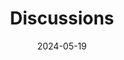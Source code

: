 ---
title: 'Discussions'
date: 2024-05-19
type: landing

design:
  spacing: '5rem'

sections:
  - block: markdown
    content:
      title: Discussion posts
      text: |-
        This section contains the discussion posts I was tasked with creating in IST110.

        ## L00 Discussion: Introduce Yourself
        In this assignment, we were instructed to introduce ourselves and identify what interests us most about IT. Below is my response:

        Hi everyone, my name is Maya Nagiub and I am a junior at Penn State main campus. I am a data science major, and that is the field of IT that appeals most to me.   I feel that data science is a rewarding field as it attempts to solve real world problems using a data driven approach,  and it helps businesses tailor their actions toward customers.  However, it is hard to communicate these difficult concepts to stakeholders and it is difficult to find quality data at times.  It is also very technical, and I am not very good at coding nor do I enjoy it very much.  I do enjoy communicating with others and translating technical solutions in a way that is easy for non-technical people to understand. Outside of class, I am a THON captain, and I enjoy working out, hiking, and painting.

        ### L01 Discussion: Group Collaboration
        Within this assignment, we were tasked with identifying the work style that we most align with, and why understanding work styles is important. Below is my response:

        I most closely identify with "The Arranger" work style.  When working in a group, I thrive at creating close team bonds and making sure that everyone is closely engaged with the project at hand.  I am good at listening to everyone's ideas, and welcoming diverse perspectives.  However, I do not struggle with hitting deadlines, unlike the traditional arranger.

        I do think that understanding work styles can lead to better group collaboration.  This is because we are able to work better in a team when we understand our own blind spots and address them independently. Furthermore, understanding how others best communicate and work in a group dynamic helps facilitate greater group understanding and situational awareness.

        ### L09 Discussion: The Internet and the web
        Within this discussion post, the prompt was "Defining the Internet and the Web: Differentiate between the terms "Internet" and "World Wide Web." What is the Internet, and what role does it play in enabling global connectivity? How does the Web relate to the Internet, and what additional layer does it bring to the digital experience?". Below is my response:

        The internet has undeniably become a powerful driver of globalization, profoundly influencing social, political, and economic spheres. With the dramatic rise in internet users worldwide, the spread of ideas and information has accelerated at an unprecedented pace. This connectivity brings numerous benefits. Consumers now enjoy access to goods and services that were once out of reach in their local markets, while access to information and the ability to engage in electronic exchanges have significantly improved. Moreover, communication has become faster and more convenient, with text and voice messaging allowing people to connect instantly across the globe.

        However, there are a variety of ethical concerns that are associated with the internet. Some people have access to the internet while others do not, which creates inequality, especially since a lot of organizations assume that everyone has equal access to the internet. Privacy concerns are another issue, since personal information can be stolen and shared online. 

        Overall, the relationship between globalization and the internet has been largely positive. However, there are a variety of ethical challenges that we should continuously seek to overcome.

        Admin. (2024, November 13). The impact of the internet on globalization. Westford University College. https://www.mywestford.com/blog/the-impact-of-the-internet-on-globalization/
    design:
      columns: '1'
---